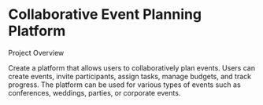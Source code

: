 # Collaborative Event Planning Platform

Project Overview

Create a platform that allows users to collaboratively plan events. Users can create events, invite participants, assign tasks, manage budgets, and track progress. The platform can be used for various types of events such as conferences, weddings, parties, or corporate events.
